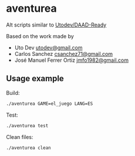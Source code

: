 # aventurea

Alt scripts similar to [Utodev/DAAD-Ready](https://github.com/Utodev/DAAD-Ready) 

Based on the work made by
* Uto Dev <utodev@gmail.com>
* Carlos Sanchez <csanchez71@gmail.com>
* José Manuel Ferrer Ortiz <jmfo1982@gmail.com>

## Usage example

Build:

```sh
./aventurea GAME=el_juego LANG=ES
```

Test:

```sh
./aventurea test
```

Clean files:

```sh
./aventurea clean
```
